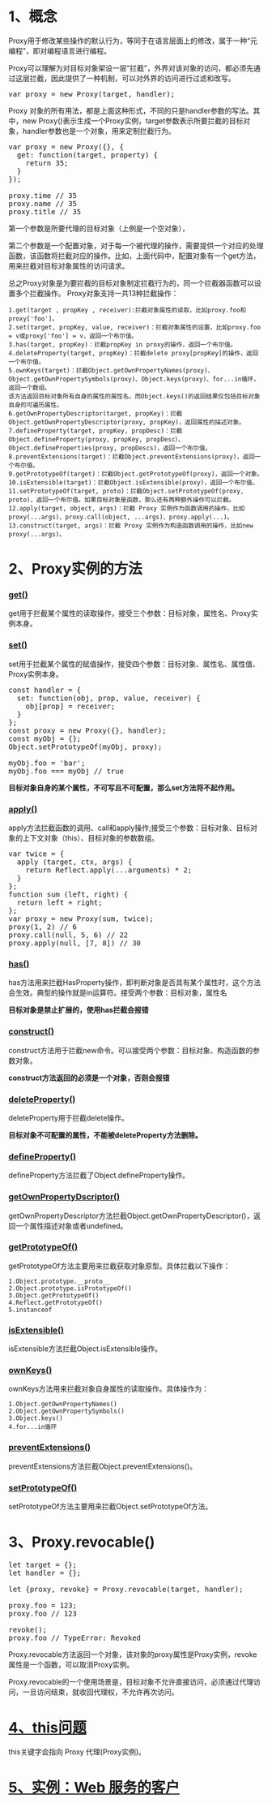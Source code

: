 # 1、概念 #
Proxy用于修改某些操作的默认行为，等同于在语言层面上的修改，属于一种“元编程”，即对编程语言进行编程。

Proxy可以理解为对目标对象架设一层“拦截”，外界对该对象的访问，都必须先通过这层拦截，因此提供了一种机制，可以对外界的访问进行过滤和改写。
<pre>var proxy = new Proxy(target, handler);</pre>
Proxy 对象的所有用法，都是上面这种形式，不同的只是handler参数的写法。其中，new Proxy()表示生成一个Proxy实例，target参数表示所要拦截的目标对象，handler参数也是一个对象，用来定制拦截行为。
<pre>
var proxy = new Proxy({}, {
  get: function(target, property) {
    return 35;
  }
});

proxy.time // 35
proxy.name // 35
proxy.title // 35
</pre>
第一个参数是所要代理的目标对象（上例是一个空对象），

第二个参数是一个配置对象，对于每一个被代理的操作，需要提供一个对应的处理函数，该函数将拦截对应的操作。比如，上面代码中，配置对象有一个get方法，用来拦截对目标对象属性的访问请求。

总之Proxy对象是为要拦截的目标对象制定拦截行为的，同一个拦截器函数可以设置多个拦截操作。
Proxy对象支持一共13种拦截操作：

	1.get(target , propKey , receiver):拦截对象属性的读取，比如proxy.foo和proxy['foo']。
	2.set(target, propKey, value, receiver)：拦截对象属性的设置，比如proxy.foo = v或proxy['foo'] = v，返回一个布尔值。
	3.has(target, propKey)：拦截propKey in proxy的操作，返回一个布尔值。
	4.deleteProperty(target, propKey)：拦截delete proxy[propKey]的操作，返回一个布尔值。
	5.ownKeys(target)：拦截Object.getOwnPropertyNames(proxy)、Object.getOwnPropertySymbols(proxy)、Object.keys(proxy)、for...in循环，返回一个数组。
	该方法返回目标对象所有自身的属性的属性名，而Object.keys()的返回结果仅包括目标对象自身的可遍历属性。
	6.getOwnPropertyDescriptor(target, propKey)：拦截Object.getOwnPropertyDescriptor(proxy, propKey)，返回属性的描述对象。
	7.defineProperty(target, propKey, propDesc)：拦截Object.defineProperty(proxy, propKey, propDesc）、Object.defineProperties(proxy, propDescs)，返回一个布尔值。
	8.preventExtensions(target)：拦截Object.preventExtensions(proxy)，返回一个布尔值。
	9.getPrototypeOf(target)：拦截Object.getPrototypeOf(proxy)，返回一个对象。
	10.isExtensible(target)：拦截Object.isExtensible(proxy)，返回一个布尔值。
	11.setPrototypeOf(target, proto)：拦截Object.setPrototypeOf(proxy, proto)，返回一个布尔值。如果目标对象是函数，那么还有两种额外操作可以拦截。
	12.apply(target, object, args)：拦截 Proxy 实例作为函数调用的操作，比如proxy(...args)、proxy.call(object, ...args)、proxy.apply(...)。
	13.construct(target, args)：拦截 Proxy 实例作为构造函数调用的操作，比如new proxy(...args)。
	
# 2、Proxy实例的方法 #
### [get()](http://es6.ruanyifeng.com/#docs/proxy#get) ###
get用于拦截某个属性的读取操作，接受三个参数：目标对象，属性名、Proxy实例本身。
### [set()](http://es6.ruanyifeng.com/#docs/proxy#set) ###
set用于拦截某个属性的赋值操作，接受四个参数：目标对象、属性名、属性值、Proxy实例本身。
<pre>
const handler = {
  set: function(obj, prop, value, receiver) {
    obj[prop] = receiver;
  }
};
const proxy = new Proxy({}, handler);
const myObj = {};
Object.setPrototypeOf(myObj, proxy);

myObj.foo = 'bar';
myObj.foo === myObj // true
</pre>
**目标对象自身的某个属性，不可写且不可配置，那么set方法将不起作用。**
### [apply()](http://es6.ruanyifeng.com/#docs/proxy#apply) ###
apply方法拦截函数的调用、call和apply操作;接受三个参数：目标对象、目标对象的上下文对象（this）、目标对象的参数数组。
<pre>
var twice = {
  apply (target, ctx, args) {
    return Reflect.apply(...arguments) * 2;
  }
};
function sum (left, right) {
  return left + right;
};
var proxy = new Proxy(sum, twice);
proxy(1, 2) // 6
proxy.call(null, 5, 6) // 22
proxy.apply(null, [7, 8]) // 30
</pre>
### [has()](http://es6.ruanyifeng.com/#docs/proxy#has) ###
has方法用来拦截HasProperty操作，即判断对象是否具有某个属性时，这个方法会生效。典型的操作就是in运算符。接受两个参数：目标对象，属性名

**目标对象是禁止扩展的，使用has拦截会报错**
### [construct()](http://es6.ruanyifeng.com/#docs/proxy#construct) ###
construct方法用于拦截new命令。可以接受两个参数：目标对象、构造函数的参数对象。

**construct方法返回的必须是一个对象，否则会报错**
### [deleteProperty()](http://es6.ruanyifeng.com/#docs/proxy#deleteProperty) ###
deleteProperty用于拦截delete操作。

**目标对象不可配置的属性，不能被deleteProperty方法删除。**
### [defineProperty()](http://es6.ruanyifeng.com/#docs/proxy#defineProperty) ###
defineProperty方法拦截了Object.defineProperty操作。
### [getOwnPropertyDscriptor()](http://es6.ruanyifeng.com/#docs/proxy#getOwnPropertyDescriptor) ###
getOwnPropertyDescriptor方法拦截Object.getOwnPropertyDescriptor()，返回一个属性描述对象或者undefined。
### [getPrototypeOf()](http://es6.ruanyifeng.com/#docs/proxy#getPrototypeOf) ###
getPrototypeOf方法主要用来拦截获取对象原型。具体拦截以下操作：

	1.Object.prototype.__proto__
	2.Object.prototype.isPrototypeOf()
	3.Object.getPrototypeOf()
	4.Reflect.getPrototypeOf()
	5.instanceof
### [isExtensible()](http://es6.ruanyifeng.com/#docs/proxy#isExtensible) ###
isExtensible方法拦截Object.isExtensible操作。
### [ownKeys()](http://es6.ruanyifeng.com/#docs/proxy#ownKeys) ###
ownKeys方法用来拦截对象自身属性的读取操作。具体操作为：

	1.Object.getOwnPropertyNames()
	2.Object.getOwnPropertySymbols()
	3.Object.keys()
	4.for...in循环
### [preventExtensions()](http://es6.ruanyifeng.com/#docs/proxy#preventExtensions) ###
preventExtensions方法拦截Object.preventExtensions()。
### [setPrototypeOf()](http://es6.ruanyifeng.com/#docs/proxy#setPrototypeOf) ###
setPrototypeOf方法主要用来拦截Object.setPrototypeOf方法。
# 3、Proxy.revocable() #
<pre>
let target = {};
let handler = {};

let {proxy, revoke} = Proxy.revocable(target, handler);

proxy.foo = 123;
proxy.foo // 123

revoke();
proxy.foo // TypeError: Revoked
</pre>
Proxy.revocable方法返回一个对象，该对象的proxy属性是Proxy实例，revoke属性是一个函数，可以取消Proxy实例。

Proxy.revocable的一个使用场景是，目标对象不允许直接访问，必须通过代理访问，一旦访问结束，就收回代理权，不允许再次访问。
# [4、this问题](http://es6.ruanyifeng.com/#docs/proxy#this-%E9%97%AE%E9%A2%98) #
this关键字会指向 Proxy 代理(Proxy实例)。
# [5、实例：Web 服务的客户](http://es6.ruanyifeng.com/#docs/proxy#%E5%AE%9E%E4%BE%8B%EF%BC%9AWeb-%E6%9C%8D%E5%8A%A1%E7%9A%84%E5%AE%A2%E6%88%B7%E7%AB%AF) #